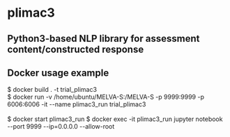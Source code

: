 # plimac3
## Python3-based NLP library for assessment content/constructed response

## Docker usage example
$ docker build . -t trial_plimac3 <br>
$ docker run -v /home/ubuntu/MELVA-S:/MELVA-S -p 9999:9999 -p 6006:6006 -it --name plimac3_run trial_plimac3 <br><br>
$ docker start plimac3_run
$ docker exec -it plimac3_run jupyter notebook --port 9999 --ip=0.0.0.0 --allow-root <br>
